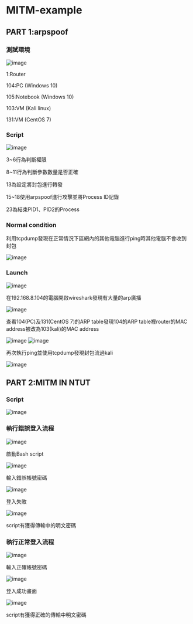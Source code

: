 # MITM-example

## PART 1:arpspoof
### 測試環境
![image](https://user-images.githubusercontent.com/69759142/168472086-6418b2b9-c674-4736-94b6-8ace1e228e36.png)

1:Router

104:PC (Windows 10)

105:Notebook (Windows 10)

103:VM (Kali linux)

131:VM (CentOS 7)

### Script

![image](https://user-images.githubusercontent.com/69759142/168472356-4beb570f-59fb-4ecf-b2b4-1cf2bed2c8ae.png)

3~6行為判斷權限

8~11行為判斷參數數量是否正確

13為設定將封包進行轉發

15~18使用arpspoof進行攻擊並將Process ID記錄

23為結束PID1、PID2的Process

### Normal condition
利用tcpdump發現在正常情況下區網內的其他電腦進行ping時其他電腦不會收到封包

![image](https://user-images.githubusercontent.com/69759142/168473357-84165ca4-9e56-4270-a395-b45f1fef7c75.png)


### Launch

![image](https://user-images.githubusercontent.com/69759142/168472437-6fe79ff5-0756-4aac-95fb-a3eac3964544.png)

在192.168.8.104的電腦開啟wireshark發現有大量的arp廣播

![image](https://user-images.githubusercontent.com/69759142/168472274-1787c042-c40e-4949-81b0-6960dbddb726.png)


查看104(PC)及131(CentOS 7)的ARP table發現104的ARP table裡router的MAC address被改為103(kali)的MAC address

![image](https://user-images.githubusercontent.com/69759142/168472965-ffcc5075-d9d8-4ad8-aec5-c6852139052a.png)
![image](https://user-images.githubusercontent.com/69759142/168473228-f8e1add1-019d-4d0f-9c5e-388ebc1dcfec.png)


再次執行ping並使用tcpdump發現封包流過kali

![image](https://user-images.githubusercontent.com/69759142/168473576-068214b1-0f7c-4fbf-8ba7-d91fdcf7548c.png)


## PART 2:MITM IN NTUT
### Script
![image](https://user-images.githubusercontent.com/69759142/170325655-00694699-5293-4286-83b0-0bbc4052e367.png)


### 執行錯誤登入流程
![image](https://user-images.githubusercontent.com/69759142/170321044-85405c97-3d10-4ebb-b5ff-151f3b3b214b.png)

啟動Bash script

![image](https://user-images.githubusercontent.com/69759142/170433822-cd1581f8-2cda-4e5c-8e0d-2f074696824b.png)

輸入錯誤帳號密碼

![image](https://user-images.githubusercontent.com/69759142/170322313-838871d4-ee03-4644-bd72-fe85831fe89e.png)

登入失敗

![image](https://user-images.githubusercontent.com/69759142/170322405-a9e12154-0c4a-4aa9-b183-81928cb6e12e.png)

script有獲得傳輸中的明文密碼

### 執行正常登入流程

![image](https://user-images.githubusercontent.com/69759142/170433902-ff75aada-93bf-417f-a8a0-ba85b8fc5041.png)

輸入正確帳號密碼

![image](https://user-images.githubusercontent.com/69759142/170433956-568d8fa5-8f34-4e89-a5e3-5a2e88a981a1.png)

登入成功畫面

![image](https://user-images.githubusercontent.com/69759142/170322858-9f5b6a65-1f8f-4d81-91e8-1b96e6a0e034.png)

script有獲得正確的傳輸中明文密碼




